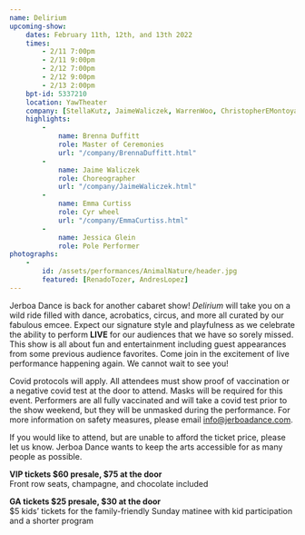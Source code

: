 ```yaml
---
name: Delirium
upcoming-show:
    dates: February 11th, 12th, and 13th 2022
    times:
        - 2/11 7:00pm
        - 2/11 9:00pm
        - 2/12 7:00pm
        - 2/12 9:00pm
        - 2/13 2:00pm
    bpt-id: 5337210
    location: YawTheater
    company: [StellaKutz, JaimeWaliczek, WarrenWoo, ChristopherEMontoya, AngelaSchmidt, SeanCalavan]
    highlights:
        -
            name: Brenna Duffitt
            role: Master of Ceremonies
            url: "/company/BrennaDuffitt.html"
        -
            name: Jaime Waliczek
            role: Choreographer
            url: "/company/JaimeWaliczek.html"
        -
            name: Emma Curtiss
            role: Cyr wheel
            url: "/company/EmmaCurtiss.html"
        -
            name: Jessica Glein
            role: Pole Performer
photographs:
    -
        id: /assets/performances/AnimalNature/header.jpg
        featured: [RenadoTozer, AndresLopez]
---
```

Jerboa Dance is back for another cabaret show! *Delirium* will take you on a wild ride filled with dance, acrobatics, circus, and more all curated by our fabulous emcee. Expect our signature style and playfulness as we celebrate the ability to perform **LIVE** for our audiences that we have so sorely missed. This show is all about fun and entertainment including guest appearances from some previous audience favorites. Come join in the excitement of live performance happening again. We cannot wait to see you!

Covid protocols will apply. All attendees must show proof of vaccination or a negative covid test at the door to attend. Masks will be required for this event. Performers are all fully vaccinated and will take a covid test prior to the show weekend, but they will be unmasked during the performance. For more information on safety measures, please email info@jerboadance.com.

If you would like to attend, but are unable to afford the ticket price, please let us know. Jerboa Dance wants to keep the arts accessible for as many people as possible.

**VIP tickets $60 presale, $75 at the door**  
Front row seats, champagne, and chocolate included

**GA tickets $25 presale, $30 at the door**  
$5 kids’ tickets for the family-friendly Sunday matinee with kid participation and a shorter program

